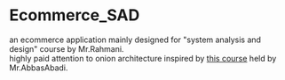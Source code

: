 # Ecommerce_SAD
an ecommerce application mainly designed for "system analysis and design" course by Mr.Rahmani.<br> 
highly paid attention to onion architecture inspired by <a href="http://www.atriya.com/Package/Details/%D8%A2%D9%85%D9%88%D8%B2%D8%B4-%D9%85%D8%B9%D9%85%D8%A7%D8%B1%DB%8C-%D9%BE%DB%8C%D8%A7%D8%B2-onion-architecture">this course</a>
held by Mr.AbbasAbadi.
